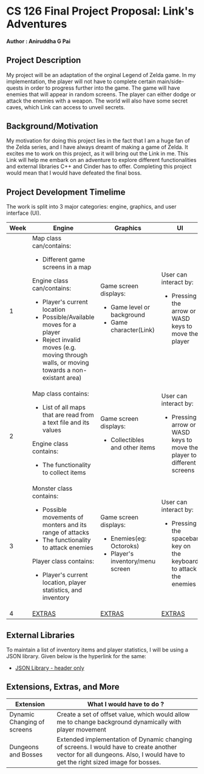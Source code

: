 # CS 126 Final Project Proposal: Link's Adventures

#### Author : Aniruddha G Pai

## Project Description
My project will be an adaptation of the orginal Legend of Zelda game. In my implementation, the player will not have to complete certain main/side-quests in order to progress further into the game. The game will have enemies that will appear in random screens. The player can either dodge or attack the enemies with a weapon. The world will also have some secret caves, which Link can access to unveil secrets.

## Background/Motivation
My motivation for doing this project lies in the fact that I am a huge fan of the Zelda series, and I have always dreamt of making a game of Zelda. It excites me to work on this project, as it will bring out the Link in me. This Link will help me embark on an adventure to explore different functionalities and external libraries C++ and Cinder has to offer. Completing this project would mean that I would have defeated the final boss.

## Project Development Timelime
The work is split into 3 major categories: engine, graphics, and user interface (UI).

| Week | Engine | Graphics | UI |
|------|--------|----------|----|
|1|Map class can/contains:<ul><li>Different game screens in a map</ul></li>Engine class can/contains:<ul><li>Player's current location</li><li>Possible/Available moves for a player</li><li>Reject invalid moves (e.g. moving through walls, or moving towards a non-existant area)</li></ul>|Game screen displays:<ul><li>Game level or background</li><li>Game character(Link)</li></ul>|User can interact by:<ul><li>Pressing the arrow or WASD keys to move the player</li></ul>|
|2|Map class contains:<ul><li>List of all maps that are read from a text file and its values</ul></li>Engine class contains:<ul><li>The functionality to collect items|Game screen displays:<ul><li>Collectibles and other items</li></ul>|User can interact by:<ul><li>Pressing arrow or WASD keys to move the player to different screens</li></ul>
|3|Monster class contains:<ul><li>Possible movements of monters and its range of attacks</li><li>The functionality to attack enemies</ul></li>Player class contains:<ul><li>Player's current location, player statistics, and inventory|Game screen displays:<ul><li>Enemies(eg: Octoroks)</li><li>Player's inventory/menu screen</li></ul>|User can interact by:<ul><li>Pressing the spacebar key on the keyboard to attack the enemies</li></ul>|
|4|[EXTRAS](#Extensions-Extras-and-More)|[EXTRAS](#Extensions-Extras-and-More)|[EXTRAS](#Extensions-Extras-and-More)|

## External Libraries
To maintain a list of inventory items and player statistics, I will be using a JSON library. Given below is the hyperlink for
the same:

* [JSON Library - header only](https://github.com/nlohmann/json/releases/download/v3.7.3/include.zip) 

## Extensions, Extras, and More
|Extension|What I would have to do ?|
|---------|-----------------|
|Dynamic Changing of screens |Create a set of offset value, which would allow me to change background dynamically with player movement|
|Dungeons and Bosses|Extended implementation of Dynamic changing of screens. I would have to create another vector for all dungeons. Also, I would have to get the right sized image for bosses.|
